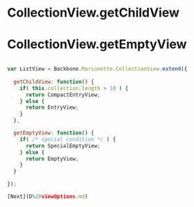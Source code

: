 # CollectionView.getChildView
# CollectionView.getEmptyView

```javascript

var ListView = Backbone.Marionette.CollectionView.extend({
  
  getChildView: function() {
    if( this.collection.length > 10 ) {
      return CompactEntryView;
    } else {
      return EntryView;
    }
  },

  getEmptyView: function() {
    if( /* special condition */ ) {
      return SpecialEmptyView;
    } else {
      return EmptyView;
    }
  }

});

[Next](D%20viewOptions.md)